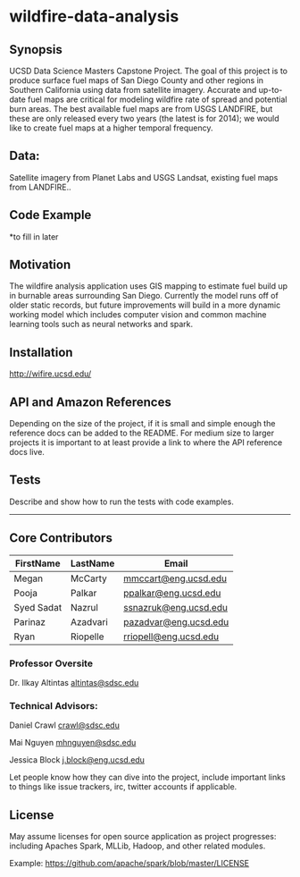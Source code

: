 # wildfire-data-analysis

## Synopsis

UCSD Data Science Masters Capstone Project.
The goal of this project is to produce surface fuel maps of San Diego County and other regions in Southern California using data from satellite imagery. Accurate and up-to-date fuel maps are critical for modeling wildfire rate of spread and potential burn areas. The best available fuel maps are from USGS LANDFIRE, but these are only released every two years (the latest is for 2014); we would like to create fuel maps at a higher temporal frequency.

## Data:

Satellite imagery from Planet Labs and USGS Landsat, existing fuel maps from LANDFIRE..

## Code Example

*to fill in later

## Motivation

The wildfire analysis application uses GIS mapping to estimate fuel build up in burnable areas surrounding San Diego. Currently the model runs off of older static records, but future improvements will build in a more dynamic working model which includes computer vision and common machine learning tools such as neural networks and spark.

## Installation

http://wifire.ucsd.edu/

## API and Amazon References

Depending on the size of the project, if it is small and simple enough the reference docs can be added to the README. For medium size to larger projects it is important to at least provide a link to where the API reference docs live.

## Tests

Describe and show how to run the tests with code examples.

***

## Core Contributors

FirstName | LastName | Email
--- | --- | ---
Megan |  McCarty |  <mmccart@eng.ucsd.edu>
Pooja |  Palkar | <ppalkar@eng.ucsd.edu>
Syed Sadat |  Nazrul |  <ssnazruk@eng.ucsd.edu>
Parinaz | Azadvari |  <pazadvar@eng.ucsd.edu>
Ryan | Riopelle | <rriopell@eng.ucsd.edu>

### Professor Oversite

Dr. Ilkay Altintas <altintas@sdsc.edu> 

### Technical Advisors:
 
Daniel Crawl <crawl@sdsc.edu>

Mai Nguyen <mhnguyen@sdsc.edu>

Jessica Block <j.block@eng.ucsd.edu>

Let people know how they can dive into the project, include important links to things like issue trackers, irc, twitter accounts if applicable.

## License

May assume licenses for open source application as project progresses: including Apaches Spark, MLLib, Hadoop, and other related modules.

Example: https://github.com/apache/spark/blob/master/LICENSE 

